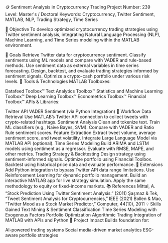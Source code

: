 🪙 Sentiment Analysis in Cryptocurrency Trading
Project Number: 239
Level: Master's / Doctoral
Keywords: Cryptocurrency, Twitter Sentiment, MATLAB, NLP, Trading Strategy, Time Series

📌 Objective
To develop optimized cryptocurrency trading strategies using Twitter sentiment analysis, integrating Natural Language Processing (NLP), Machine Learning, and Time Series modeling within the MATLAB environment.

🚀 Goals
Retrieve Twitter data for cryptocurrency sentiment.
Classify sentiments using ML models and compare with VADER and rule-based methods.
Use sentiment data as external variables in time series forecasting.
Design, backtest, and evaluate trading strategies informed by sentiment signals.
Optimize a crypto-cash portfolio under various risk levels.
🔧 Tools & Technologies
MATLAB Toolboxes:

Datafeed Toolbox™
Text Analytics Toolbox™
Statistics and Machine Learning Toolbox™
Deep Learning Toolbox™
Econometrics Toolbox™
Financial Toolbox™
APIs & Libraries:

Twitter API
VADER Sentiment (via Python Integration)
🧠 Workflow
Data Retrieval
Use MATLAB’s Twitter API connection to collect tweets with crypto-related hashtags.
Sentiment Analysis
Clean and tokenize text.
Train ML classifiers (e.g., Naive Bayes, SVM).
Compare with VADER and Ratio Rule sentiment scores.
Feature Extraction
Extract tweet volume, average sentiment score, and tweet volatility.
Integrate Large Language Model via MATLAB API (optional).
Time Series Modeling
Build ARIMA and LSTM models using sentiment as a regressor.
Evaluate with RMSE, MAPE, and other metrics.
Trading Strategy & Backtesting
Design strategy using sentiment-informed signals.
Optimize portfolio using Financial Toolbox.
Backtest using historical price data and evaluate performance.
🔁 Extensions
Add Python integration to bypass Twitter API data range limitations.
Use Reinforcement Learning for dynamic portfolio management.
Build an interactive MATLAB app for live strategy simulation.
Apply the same methodology to equity or fixed-income markets.
📚 References
Mittal, A. “Stock Prediction Using Twitter Sentiment Analysis.” (2011)
Şaşmaz & Tek, “Tweet Sentiment Analysis for Cryptocurrencies,” IEEE (2021)
Bollen & Mao, “Twitter Mood as a Stock Market Predictor,” Computer, 44(10), 2011
💡 Skills Gained
Text Mining & Sentiment Classification
Time Series Modeling with Exogenous Factors
Portfolio Optimization
Algorithmic Trading
Integration of MATLAB with APIs and Python
🧾 Project Impact
Builds foundation for:

AI-powered trading systems
Social media-driven market analytics
ESG-aware portfolio strategies
